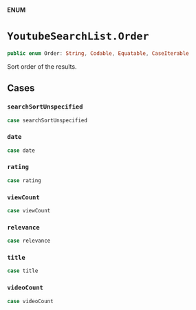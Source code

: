 **ENUM**

# `YoutubeSearchList.Order`

```swift
public enum Order: String, Codable, Equatable, CaseIterable
```

Sort order of the results.

## Cases
### `searchSortUnspecified`

```swift
case searchSortUnspecified
```

### `date`

```swift
case date
```

### `rating`

```swift
case rating
```

### `viewCount`

```swift
case viewCount
```

### `relevance`

```swift
case relevance
```

### `title`

```swift
case title
```

### `videoCount`

```swift
case videoCount
```
